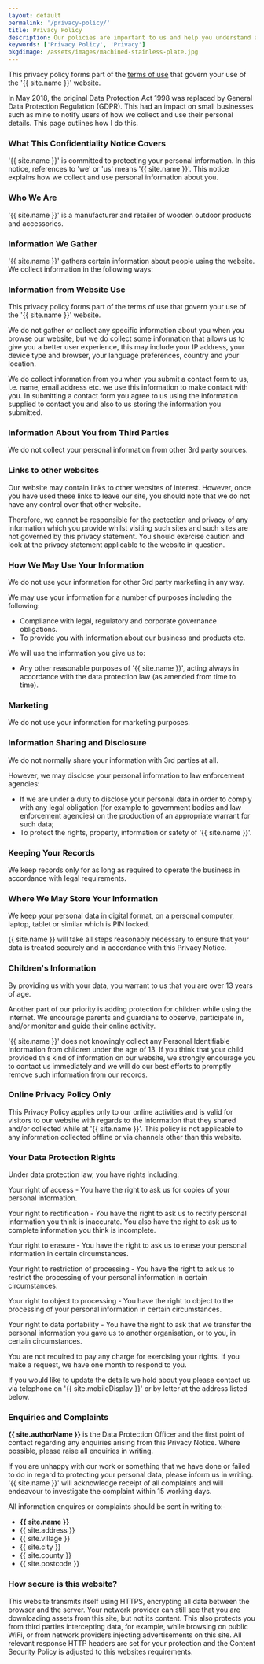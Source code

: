 ```yaml
---
layout: default
permalink: '/privacy-policy/'
title: Privacy Policy
description: Our policies are important to us and help you understand and define how we operate. We have policies to cover accessibility, cookies and privacy.
keywords: ['Privacy Policy', 'Privacy']
bkgdimage: /assets/images/machined-stainless-plate.jpg
---
```


This privacy policy forms part of the [terms of use](/terms-of-use/) that govern your use of the '{{ site.name }}' website.

In May 2018, the original Data Protection Act 1998 was replaced by General Data Protection Regulation (GDPR). This had an impact on small businesses such as mine to notify users of how we collect and use their personal details. This page outlines how I do this.

### What This Confidentiality Notice Covers

'{{ site.name }}' is committed to protecting your personal information. In this notice, references to 'we' or 'us' means '{{ site.name }}'. This notice explains how we collect and use personal information about you.

### Who We Are

'{{ site.name }}' is a manufacturer and retailer of wooden outdoor products and accessories.

### Information We Gather

'{{ site.name }}' gathers certain information about people using the website. We collect information in the following ways:

### Information from Website Use

This privacy policy forms part of the terms of use that govern your use of the '{{ site.name }}' website.

We do not gather or collect any specific information about you when you browse our website, but we do collect some information that allows us to give you a better user experience, this may include your IP address, your device type and browser, your language preferences, country and your location.

We do collect information from you when you submit a contact form to us, i.e. name, email address etc. we use this information to make contact with you. In submitting a contact form you agree to us using the information supplied to contact you and also to us storing the information you submitted.

### Information About You from Third Parties

We do not collect your personal information from other 3rd party sources.

### Links to other websites

Our website may contain links to other websites of interest. However, once you have used these links to leave our site, you should note that we do not have any control over that other website.

Therefore, we cannot be responsible for the protection and privacy of any information which you provide whilst visiting such sites and such sites are not governed by this privacy statement. You should exercise caution and look at the privacy statement applicable to the website in question.

### How We May Use Your Information

We do not use your information for other 3rd party marketing in any way.

We may use your information for a number of purposes including the following:

- Compliance with legal, regulatory and corporate governance obligations.
- To provide you with information about our business and products etc.

We will use the information you give us to:

- Any other reasonable purposes of '{{ site.name }}', acting always in accordance with the data protection law (as amended from time to time).

### Marketing

We do not use your information for marketing purposes.

### Information Sharing and Disclosure

We do not normally share your information with 3rd parties at all.

However, we may disclose your personal information to law enforcement agencies:

- If we are under a duty to disclose your personal data in order to comply with any legal obligation (for example to government bodies and law enforcement agencies) on the production of an appropriate warrant for such data;
- To protect the rights, property, information or safety of '{{ site.name }}'.

### Keeping Your Records

We keep records only for as long as required to operate the business in accordance with legal requirements.

### Where We May Store Your Information

We keep your personal data in digital format, on a personal computer, laptop, tablet or similar which is PIN locked.

{{ site.name }} will take all steps reasonably necessary to ensure that your data is treated securely and in accordance with this Privacy Notice.

### Children's Information

By providing us with your data, you warrant to us that you are over 13 years of age.

Another part of our priority is adding protection for children while using the internet. We encourage parents and guardians to observe, participate in, and/or monitor and guide their online activity.

'{{ site.name }}' does not knowingly collect any Personal Identifiable Information from children under the age of 13. If you think that your child provided this kind of information on our website, we strongly encourage you to contact us immediately and we will do our best efforts to promptly remove such information from our records.

### Online Privacy Policy Only

This Privacy Policy applies only to our online activities and is valid for visitors to our website with regards to the information that they shared and/or collected while at '{{ site.name }}'. This policy is not applicable to any information collected offline or via channels other than this website.

### Your Data Protection Rights

Under data protection law, you have rights including:

Your right of access - You have the right to ask us for copies of your personal information.

Your right to rectification - You have the right to ask us to rectify personal information you think is inaccurate. You also have the right to ask us to complete information you think is incomplete.

Your right to erasure - You have the right to ask us to erase your personal information in certain circumstances.

Your right to restriction of processing - You have the right to ask us to restrict the processing of your personal information in certain circumstances.

Your right to object to processing - You have the right to object to the processing of your personal information in certain circumstances.

Your right to data portability - You have the right to ask that we transfer the personal information you gave us to another organisation, or to you, in certain circumstances.

You are not required to pay any charge for exercising your rights. If you make a request, we have one month to respond to you.

If you would like to update the details we hold about you please contact us via telephone on '{{ site.mobileDisplay }}' or by letter at the address listed below.

### Enquiries and Complaints

**{{ site.authorName }}** is the Data Protection Officer and the first point of contact regarding any enquiries arising from this Privacy Notice. Where possible, please raise all enquiries in writing.

If you are unhappy with our work or something that we have done or failed to do in regard to protecting your personal data, please inform us in writing. '{{ site.name }}' will acknowledge receipt of all complaints and will endeavour to investigate the complaint within 15 working days.

All information enquires or complaints should be sent in writing to:-

* **{{ site.name }}**
* {{ site.address }}
* {{ site.village }}
* {{ site.city }}
* {{ site.county }}
* {{ site.postcode }}

### How secure is this website?

This website transmits itself using HTTPS, encrypting all data between the browser and the server. Your network provider can still see that you are downloading assets from this site, but not its content. This also protects you from third parties intercepting data, for example, while browsing on public WiFi, or from network providers injecting advertisements on this site. All relevant response HTTP headers are set for your protection and the Content Security Policy is adjusted to this websites requirements.
